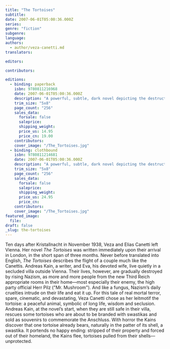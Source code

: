 ```yaml
---
title: "The Tortoises"
subtitle:
date: 2007-06-01T05:00:36.000Z
series:
genre: "fiction"
subgenre:
language:
authors:
  - author/veza-canetti.md
translators:

editors:

contributors:

editions:
  - binding: paperback
    isbn: 9780811216968
    date: 2007-06-01T05:00:36.000Z
    description: "A powerful, subtle, dark novel depicting the destruction of Austrian Jews, never before published in English. "
    trim_size: "5x8"
    page_count: "256"
    sales_data:
      forsale: false
      saleprice:
      shipping_weight:
      price_us: 14.95
      price_cn: 19.00
    contributors:
    cover_image: "/The_Tortoises.jpg"
  - binding: clothbound
    isbn: 9780811214681
    date: 2007-06-01T05:00:36.000Z
    description: "A powerful, subtle, dark novel depicting the destruction of Austrian Jews, never before published in English. "
    trim_size: "5x8"
    page_count: "256"
    sales_data:
      forsale: false
      saleprice:
      shipping_weight:
      price_us: 24.95
      price_cn:
    contributors:
    cover_image: "/The_Tortoises.jpg"
featured_image:
  file:
draft: false
_slug: the-tortoises
---
```


Ten days after Kristallnacht in November 1938, Veza and Elias Canetti left Vienna. Her novel _The Tortoises_ was written immediately upon their arrival in London, in the short span of three months. Never before translated into English, _The Tortoises_ describes the flight of a couple much like the Canettis. Andreas Kain, a writer, and Eva, his devoted wife, live quietly in a secluded villa outside Vienna. Their lives, however, are gradually destroyed by rising Nazism, as more and more people from the new Third Reich appropriate rooms in their home––most especially their enemy, the high party official Herr Pilz ("Mr. Mushroom"). And like a fungus, Nazism’s daily cruelties intrude on their life and eat it up. For this tale of real mortal terror, spare, cinematic, and devastating, Veza Canetti chose as her leitmotif the tortoise: a peaceful animal, symbolic of long life, wisdom and seclusion. Andreas Kain, at the novel’s start, when they are still safe in their villa, rescues some tortoises who are about to be branded with swastikas and sold as souvenirs to commemorate the Anschluss. With horror the Kains discover that one tortoise already bears, naturally in the patter of its shell, a swastika. It portends no happy ending: stripped of their property and forced out of their homeland, the Kains flee, tortoises pulled from their shells––unprotected.

